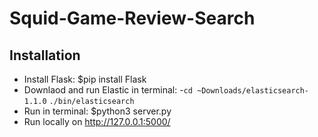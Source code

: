 # Squid-Game-Review-Search

## Installation
- Install Flask: $pip install Flask
- Downlaod and run Elastic in terminal: 
-`cd ~Downloads/elasticsearch-1.1.0`
  `./bin/elasticsearch`
- Run in terminal: $python3 server.py
- Run locally on http://127.0.0.1:5000/
